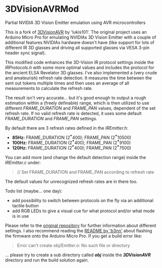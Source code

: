 # 3DVisionAVRMod
Partial NVIDIA 3D Vision Emitter emulation using AVR microcontrollers  

This is a fork of [3DVisionAVR](https://github.com/lukis101/3DVisionAVR) by 'lukis101'. The original project uses an Arduino Micro Pro for emulating NVIDIAs 3D Vision Emitter with a couple of additional features NVIDIAs hardware doesn't have (like support for lots of different IR 3D glasses and driving all supported glasses via VESA 3-pin header sync signal).

This modified code enhances the 3D-Vision IR protocol settings inside the *IRProtocols.h* with some more optimal values and includes the protocol for the ancient ELSA Revelator 3D glasses. I've also implemented a (very crude and amateurish) refresh rate detection. It measures the time between the sent out tokens multiple times and then uses an average of all measurements to calculate the refresh rate.

The result isn't very accurate... but it's good enough to output a rough estimation within a (freely definable) range, which is then utilized to use different *FRAME_DURATION* and *FRAME_PAN* values, dependent of the set refresh rate. If no valid refresh rate is detected, it uses some default *FRAME_DURATION* and *FRAME_PAN* settings.

By default there are 3 refresh rates defined in the *IREmitter.h*:
* **85Hz:** FRAME_DURATION (2   ⃰400); FRAME_PAN (2   ⃰10500)
* **100Hz:** FRAME_DURATION (2   ⃰400); FRAME_PAN (2   ⃰9100)
* **120Hz:** FRAME_DURATION (2   ⃰400); FRAME_PAN (2   ⃰7500)

You can add more (and change the default detection range) inside the *IREmitter.c* under:
> // Set FRAME_DURATION and FRAME_PAN according to refresh rate

The default values for unrecognized refresh rates are in there too.

Todo list (maybe... one day):
* add possibility to switch between protocols on the fly via an additional tactile button
* add RGB LEDs to give a visual cue for what protocol and/or what mode is in use

Please refer to the [original repository](https://github.com/lukis101/3DVisionAVR) for further information about different settings. I also recommend reading the [README by 'b3nn'](https://github.com/b3nn/3DVisionAVR-Hardware/blob/main/README-FLASH-FIRMWARE.md) about flashing the firmware onto the Arduino Micro Pro. If you get a build error like:
> Error can't create obj/Emitter.o: No such file or directory

... please try to create a sub directory called ***obj*** inside the ***3DVisionAVR*** directory and run the build solution again.
